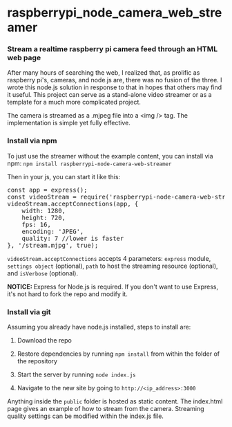 # raspberrypi_node_camera_web_streamer
<h3>Stream a realtime raspberry pi camera feed through an HTML web page</h3>

After many hours of searching the web, I realized that, as prolific as raspberry pi's, cameras, and node.js are, there was no fusion of the three. I wrote this node.js solution in response to that in hopes that others may find it useful. This project can serve as a stand-alone video streamer or as a template for a much more complicated project.

The camera is streamed as a .mjpeg file into a &lt;img /&gt; tag. The implementation is simple yet fully effective.

<h3>Install via npm</h3>
To just use the streamer without the example content, you can install via npm:
<code>npm install raspberrypi-node-camera-web-streamer</code>

Then in your js, you can start it like this:
<pre>
const app = express(); 
const videoStream = require('raspberrypi-node-camera-web-streamer');
videoStream.acceptConnections(app, {
    width: 1280,
    height: 720,
    fps: 16,
    encoding: 'JPEG',
    quality: 7 //lower is faster
}, '/stream.mjpg', true);
</pre>

<code>videoStream.acceptConnections</code> accepts 4 parameters: <code>express</code> module, <code>settings object</code> (optional), <code>path</code> to host the streaming resource (optional), and <code>isVerbose</code> (optional).

<b>NOTICE: </b>Express for Node.js is required. If you don't want to use Express, it's not hard to fork the repo and modify it.


<h3>Install via git</h3>

Assuming you already have node.js installed, steps to install are:

1) Download the repo

2) Restore dependencies by running <code>npm install</code> from within the folder of the repository

3) Start the server by running <code>node index.js</code>

4) Navigate to the new site by going to <code>http://<ip_address>:3000</code>

Anything inside the <code>public</code> folder is hosted as static content. The index.html page gives an example of how to stream from the camera. Streaming quality settings can be modified within the index.js file.



